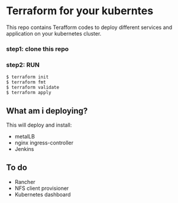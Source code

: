# Terraform for your kuberntes
This repo contains Terafform codes to deploy different services and application on your kubernetes cluster.

### step1: clone this repo

### step2: RUN
```
$ terraform init
$ terraform fmt
$ terraform validate
$ terraform apply
```
## What am i deploying?
This will deploy and install: 
- metalLB 
- nginx ingress-controller
- Jenkins

## To do
- Rancher
- NFS client provisioner
- Kubernetes dashboard